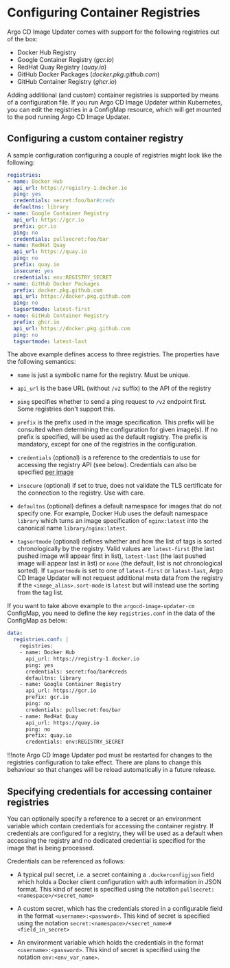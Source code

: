 # Configuring Container Registries

Argo CD Image Updater comes with support for the following registries out of the
box:

* Docker Hub Registry
* Google Container Registry (*gcr.io*)
* RedHat Quay Registry (*quay.io*)
* GitHub Docker Packages (*docker.pkg.github.com*)
* GitHub Container Registry (*ghcr.io*)

Adding additional (and custom) container registries is supported by means of a
configuration file. If you run Argo CD Image Updater within Kubernetes, you can
edit the registries in a ConfigMap resource, which will get mounted to the pod
running Argo CD Image Updater.

## Configuring a custom container registry

A sample configuration configuring a couple of registries might look like the
following:

```yaml
registries:
- name: Docker Hub
  api_url: https://registry-1.docker.io
  ping: yes
  credentials: secret:foo/bar#creds
  defaultns: library
- name: Google Container Registry
  api_url: https://gcr.io
  prefix: gcr.io
  ping: no
  credentials: pullsecret:foo/bar
- name: RedHat Quay
  api_url: https://quay.io
  ping: no
  prefix: quay.io
  insecure: yes
  credentials: env:REGISTRY_SECRET
- name: GitHub Docker Packages
  prefix: docker.pkg.github.com
  api_url: https://docker.pkg.github.com
  ping: no
  tagsortmode: latest-first
- name: GitHub Container Registry
  prefix: ghcr.io
  api_url: https://docker.pkg.github.com
  ping: no
  tagsortmode: latest-last
```

The above example defines access to three registries. The properties have the
following semantics:

* `name` is just a symbolic name for the registry. Must be unique.

* `api_url` is the base URL (without `/v2` suffix) to the API of the registry

* `ping` specifies whether to send a ping request to `/v2` endpoint first.
  Some registries don't support this.

* `prefix` is the prefix used in the image specification. This prefix will
  be consulted when determining the configuration for given image(s). If no
  prefix is specified, will be used as the default registry. The prefix is
  mandatory, except for one of the registries in the configuration.

* `credentials` (optional) is a reference to the credentials to use for
  accessing the registry API (see below). Credentials can also be specified
  [per image](../images/#specifying-pull-secrets)

* `insecure` (optional) if set to true, does not validate the TLS certificate
  for the connection to the registry. Use with care.

* `defaultns` (optional) defines a default namespace for images that do not
  specify one. For example, Docker Hub uses the default namespace `library`
  which turns an image specification of `nginx:latest` into the canonical name
  `library/nginx:latest`.

* `tagsortmode` (optional) defines whether and how the list of tags is sorted
  chronologically by the registry. Valid values are `latest-first` (the last
  pushed image will appear first in list), `latest-last` (the last pushed image
  will appear last in list) or `none` (the default, list is not chronological
  sorted). If `tagsortmode` is set to one of `latest-first` or `latest-last`,
  Argo CD Image Updater will not request additional meta data from the registry
  if the `<image_alias>.sort-mode` is `latest` but will instead use the sorting
  from the tag list.

If you want to take above example to the `argocd-image-updater-cm` ConfigMap,
you need to define the key `registries.conf` in the data of the ConfigMap as
below:

```yaml
data:
  registries.conf: |
    registries:
    - name: Docker Hub
      api_url: https://registry-1.docker.io
      ping: yes
      credentials: secret:foo/bar#creds
      defaultns: library
    - name: Google Container Registry
      api_url: https://gcr.io
      prefix: gcr.io
      ping: no
      credentials: pullsecret:foo/bar
    - name: RedHat Quay
      api_url: https://quay.io
      ping: no
      prefix: quay.io
      credentials: env:REGISTRY_SECRET
```

!!!note
    Argo CD Image Updater pod must be restarted for changes to the registries
    configuration to take effect. There are plans to change this behaviour so
    that changes will be reload automatically in a future release.

## Specifying credentials for accessing container registries

You can optionally specify a reference to a secret or an environment variable
which contain credentials for accessing the container registry. If credentials
are configured for a registry, they will be used as a default when accessing
the registry and no dedicated credential is specified for the image that is
being processed.

Credentials can be referenced as follows:

* A typical pull secret, i.e. a secret containing a `.dockerconfigjson` field
  which holds a Docker client configuration with auth information in JSON
  format. This kind of secret is specified using the notation
  `pullsecret:<namespace>/<secret_name>`

* A custom secret, which has the credentials stored in a configurable field in
  the format `<username>:<password>`. This kind of secret is specified using
  the notation `secret:<namespace>/<secret_name>#<field_in_secret>`

* An environment variable which holds the credentials in the format
  `<username>:<password>`. This kind of secret is specified using the notation
  `env:<env_var_name>`.
